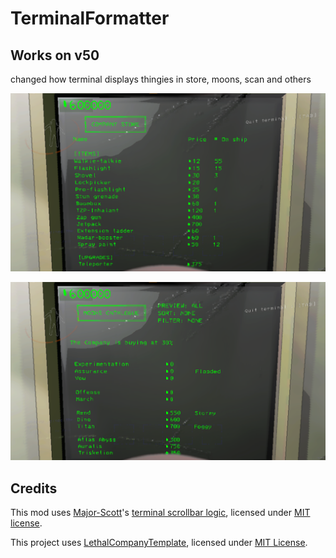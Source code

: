 # TerminalFormatter

## Works on v50

changed how terminal displays thingies in store, moons, scan and others

![Store](https://raw.githubusercontent.com/AndreyMrovol/LethalTerminalFormatter/main/images/store.png)

![Moons](https://raw.githubusercontent.com/AndreyMrovol/LethalTerminalFormatter/main/images/moons.png)

## Credits

This mod uses [Major-Scott](https://github.com/Major-Scott)'s [terminal scrollbar logic](https://github.com/Major-Scott/TerminalPlus/blob/master/TerminalPlus/ScrollbarGarbage.cs), licensed under [MIT license](https://github.com/Major-Scott/TerminalPlus/blob/master/LICENSE).

This project uses [LethalCompanyTemplate](https://github.com/LethalCompany/LethalCompanyTemplate), licensed under [MIT License](https://github.com/LethalCompany/LethalCompanyTemplate/blob/main/LICENSE).

